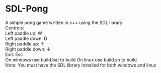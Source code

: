 # SDL-Pong
A simple pong game written in c++ using the SDL library
<br>
Controls:
<br>
  Left paddle up:    W
<br>
  Left paddle down:  D
<br>
  Right paddle up:   ↑
<br>
  Right paddle down: ↓
<br>
  Exit:              Esc
<br>
  On windows use build.bat to build
  On linux use build.sh to build
<br>
  Note: You must have the SDL library installed for both windows and linux
